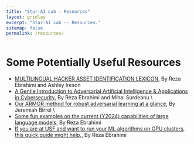 ```yaml
---
title: "Star-AI Lab - Resources"
layout: gridlay
excerpt: "Star-AI Lab -- Resources."
sitemap: false
permalink: /resources/
---
```



# Some Potentially Useful Resources

- [MULTILINGUAL HACKER ASSET IDENTIFICATION LEXICON](https://mohammadrezaebrahimi.github.io/project%20resources/), By Reza Ebrahimi and Ashley Ireson
- [A Gentle Introduction to Adversarial Artificial Intelligence & Applications in Cybersecurity](/files/AdversarialAI.pdf), By Reza Ebrahimi and Mihai Surdeanu
\
- [Our ARMOR method for robust adversarial learning at a glance](/files/Birrell_ICERM_2024_Poster-1.pdf), By Jeremiah Birrel
\
- [Some fun examples on the current (Y2024) capabilities of large language models](/files/CurrentLimitationsofCommercialLLMs.pdf), By Reza Ebrahimi
- [If you are at USF and want to run your ML algorithms on GPU clusters, this quick guide might help.](/files/hpc_slurm_helper.txt), By Reza Ebrahimi

